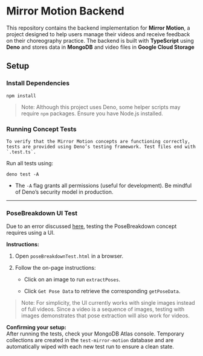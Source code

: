 # Mirror Motion Backend

This repository contains the backend implementation for **Mirror Motion**, a project designed to help users manage their videos and receive feedback on their choreography practice. The backend is built with **TypeScript** using **Deno** and stores data in **MongoDB** and video files in **Google Cloud Storage**
## Setup

### Install Dependencies

`npm install`

> Note: Although this project uses Deno, some helper scripts may require `npm` packages. Ensure you have Node.js installed.

### Running Concept Tests

    To verify that the Mirror Motion concepts are functioning correctly, tests are provided using Deno’s testing framework. Test files end with `.test.ts`.

Run all tests using:

`deno test -A`

- The `-A` flag grants all permissions (useful for development). Be mindful of Deno’s security model in production.
    

---

### PoseBreakdown UI Test

Due to an error discussed [here](https://piazza.com/class/melw05erqym3qt/post/174), testing the PoseBreakdown concept requires using a UI.

**Instructions:**

1. Open `poseBreakdownTest.html` in a browser.
    
2. Follow the on-page instructions:
    
    - Click on an image to run `extractPoses`.
        
    - Click `Get Pose Data` to retrieve the corresponding `getPoseData`.
        

> Note: For simplicity, the UI currently works with single images instead of full videos. Since a video is a sequence of images, testing with images demonstrates that pose extraction will also work for videos.
> 
**Confirming your setup:**  
After running the tests, check your MongoDB Atlas console. Temporary collections are created in the `test-mirror-motion` database and are automatically wiped with each new test run to ensure a clean state.